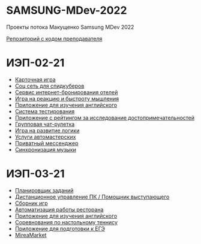 # SAMSUNG-MDev-2022
Проекты потока Макущенко Samsung MDev 2022

[Репозиторий с кодом преподавателя](https://github.com/CAPCHIK/samsungandroid2021)

# ИЭП-02-21

* [Карточная игра](https://github.com/LuminescentNebula/MyGame)
* [Соц сеть для спидкуберов](https://github.com/alexp0111/Let-scube)
* [Сервис интернет-бронирования отелей](https://github.com/lisseenok/Looking-MDev-2022.git)
* [Игра на реакцию и быстроту мышления](https://github.com/Sinforge/Barabashka_game)
* [Приложение для изучения английского](https://github.com/palyanaff/Samsung_Project_English_Learning)
* [Система тестирования](https://github.com/carbon77/TestingSystemApp)
* [Приложение с рейтингом за исследование достопримечательностей](https://github.com/alex0d/GoCulture)
* [Групповая чат-рулетка](https://github.com/xxavierr404/chatter)
* [Игра на развитие логики](https://github.com/Dyaika/FilterGame)
* [Услуги автомастерских](https://github.com/nerazocharovalsya/Samsung_Project_STO)
* [Приватный мессенджер](https://github.com/hvdrtsoul/COMMUNiCATOR)
* [Синхронизация музыки](https://github.com/BigFrendyoff/MusicSync)

# ИЭП-03-21

* [Планировщик заданий](https://github.com/Dan1l0s/To-do_list)
* [Дистанционное управление ПК / Помощник выступающего](https://github.com/XurRound/DeskLink)
* [Сборник игр](https://github.com/NikitaSimashkin/Airplane)
* [Автоматизация работы ресторана](https://github.com/LilShkrek/Restaurants_automation.git) 
* [Приложение для изучения английского](https://github.com/palyanaff/Samsung_Project_English_Learning)
* [Соревнования по настольному теннису](https://github.com/Te4nick/myCompetes)
* [Приложение для подготовки к ЕГЭ](https://github.com/blackmirrror/EGE-Creator.git)
* [MireaMarket](https://github.com/freshwhitedoses/MireaMarket)

<!-- * Проект 1
* Проект 2
* Проект 3 -->

